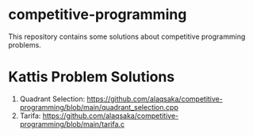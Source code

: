 # competitive-programming
This repository contains some solutions about competitive programming problems.

# Kattis Problem Solutions
1. Quadrant Selection: https://github.com/alaqsaka/competitive-programming/blob/main/quadrant_selection.cpp
2. Tarifa: https://github.com/alaqsaka/competitive-programming/blob/main/tarifa.c
